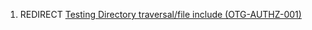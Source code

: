 1.  REDIRECT [Testing Directory traversal/file include
    (OTG-AUTHZ-001)](Testing_Directory_traversal/file_include_\(OTG-AUTHZ-001\) "wikilink")